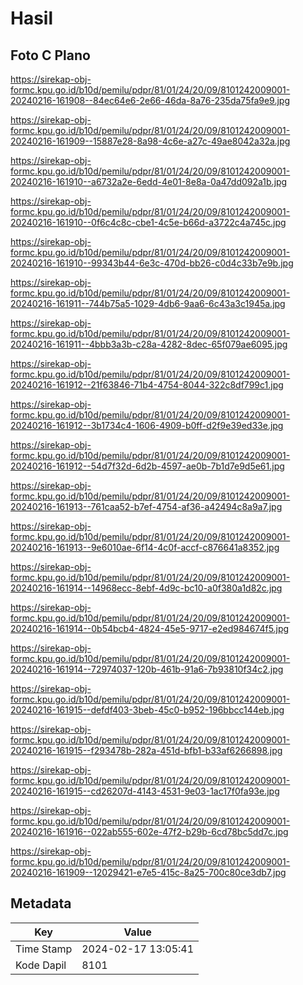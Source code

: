 # Hasil

## Foto C Plano

https://sirekap-obj-formc.kpu.go.id/b10d/pemilu/pdpr/81/01/24/20/09/8101242009001-20240216-161908--84ec64e6-2e66-46da-8a76-235da75fa9e9.jpg

https://sirekap-obj-formc.kpu.go.id/b10d/pemilu/pdpr/81/01/24/20/09/8101242009001-20240216-161909--15887e28-8a98-4c6e-a27c-49ae8042a32a.jpg

https://sirekap-obj-formc.kpu.go.id/b10d/pemilu/pdpr/81/01/24/20/09/8101242009001-20240216-161910--a6732a2e-6edd-4e01-8e8a-0a47dd092a1b.jpg

https://sirekap-obj-formc.kpu.go.id/b10d/pemilu/pdpr/81/01/24/20/09/8101242009001-20240216-161910--0f6c4c8c-cbe1-4c5e-b66d-a3722c4a745c.jpg

https://sirekap-obj-formc.kpu.go.id/b10d/pemilu/pdpr/81/01/24/20/09/8101242009001-20240216-161910--99343b44-6e3c-470d-bb26-c0d4c33b7e9b.jpg

https://sirekap-obj-formc.kpu.go.id/b10d/pemilu/pdpr/81/01/24/20/09/8101242009001-20240216-161911--744b75a5-1029-4db6-9aa6-6c43a3c1945a.jpg

https://sirekap-obj-formc.kpu.go.id/b10d/pemilu/pdpr/81/01/24/20/09/8101242009001-20240216-161911--4bbb3a3b-c28a-4282-8dec-65f079ae6095.jpg

https://sirekap-obj-formc.kpu.go.id/b10d/pemilu/pdpr/81/01/24/20/09/8101242009001-20240216-161912--21f63846-71b4-4754-8044-322c8df799c1.jpg

https://sirekap-obj-formc.kpu.go.id/b10d/pemilu/pdpr/81/01/24/20/09/8101242009001-20240216-161912--3b1734c4-1606-4909-b0ff-d2f9e39ed33e.jpg

https://sirekap-obj-formc.kpu.go.id/b10d/pemilu/pdpr/81/01/24/20/09/8101242009001-20240216-161912--54d7f32d-6d2b-4597-ae0b-7b1d7e9d5e61.jpg

https://sirekap-obj-formc.kpu.go.id/b10d/pemilu/pdpr/81/01/24/20/09/8101242009001-20240216-161913--761caa52-b7ef-4754-af36-a42494c8a9a7.jpg

https://sirekap-obj-formc.kpu.go.id/b10d/pemilu/pdpr/81/01/24/20/09/8101242009001-20240216-161913--9e6010ae-6f14-4c0f-accf-c876641a8352.jpg

https://sirekap-obj-formc.kpu.go.id/b10d/pemilu/pdpr/81/01/24/20/09/8101242009001-20240216-161914--14968ecc-8ebf-4d9c-bc10-a0f380a1d82c.jpg

https://sirekap-obj-formc.kpu.go.id/b10d/pemilu/pdpr/81/01/24/20/09/8101242009001-20240216-161914--0b54bcb4-4824-45e5-9717-e2ed984674f5.jpg

https://sirekap-obj-formc.kpu.go.id/b10d/pemilu/pdpr/81/01/24/20/09/8101242009001-20240216-161914--72974037-120b-461b-91a6-7b93810f34c2.jpg

https://sirekap-obj-formc.kpu.go.id/b10d/pemilu/pdpr/81/01/24/20/09/8101242009001-20240216-161915--defdf403-3beb-45c0-b952-196bbcc144eb.jpg

https://sirekap-obj-formc.kpu.go.id/b10d/pemilu/pdpr/81/01/24/20/09/8101242009001-20240216-161915--f293478b-282a-451d-bfb1-b33af6266898.jpg

https://sirekap-obj-formc.kpu.go.id/b10d/pemilu/pdpr/81/01/24/20/09/8101242009001-20240216-161915--cd26207d-4143-4531-9e03-1ac17f0fa93e.jpg

https://sirekap-obj-formc.kpu.go.id/b10d/pemilu/pdpr/81/01/24/20/09/8101242009001-20240216-161916--022ab555-602e-47f2-b29b-6cd78bc5dd7c.jpg

https://sirekap-obj-formc.kpu.go.id/b10d/pemilu/pdpr/81/01/24/20/09/8101242009001-20240216-161909--12029421-e7e5-415c-8a25-700c80ce3db7.jpg


## Metadata

| Key        | Value               |
| ---------- | ------------------- |
| Time Stamp | 2024-02-17 13:05:41 |
| Kode Dapil | 8101                |




